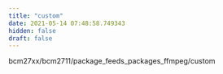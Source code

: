```yaml
---
title: "custom"
date: 2021-05-14 07:48:58.749343
hidden: false
draft: false
---
```


bcm27xx/bcm2711/package_feeds_packages_ffmpeg/custom

